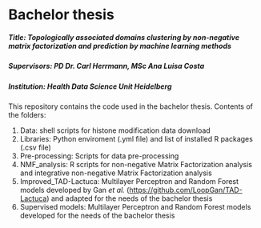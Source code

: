 # Bachelor thesis
##### Title: Topologically associated domains clustering by non-negative matrix factorization and prediction by machine learning methods
##### Supervisors: PD Dr. Carl Herrmann, MSc Ana Luisa Costa 
##### Institution: Health Data Science Unit Heidelberg

This repository contains the code used in the bachelor thesis.
Contents of the folders:
1. Data: shell scripts for histone modification data download
2. Libraries: Python enviroment (.yml file) and list of installed R packages (.csv file)
3. Pre-processing: Scripts for data pre-processing
4. NMF_analysis: R scripts for non-negative Matrix Factorization analysis and integrative non-negative Matrix Factorization analysis
5. Improved_TAD-Lactuca: Multilayer Perceptron and Random Forest models developed by Gan <i>et al.</i> (https://github.com/LoopGan/TAD-Lactuca) and adapted for the needs of the bachelor thesis
6. Supervised models: Multilayer Perceptron and Random Forest models developed for the needs of the bachelor thesis




